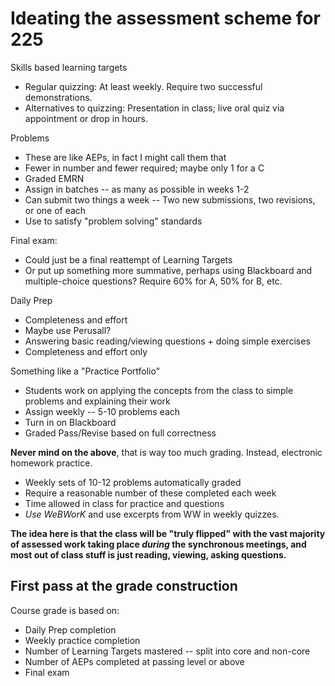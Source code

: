# Ideating the assessment scheme for 225

Skills based learning targets
- Regular quizzing: At least weekly. Require two successful demonstrations. 
- Alternatives to quizzing: Presentation in class; live oral quiz via appointment or drop in hours. 


Problems
- These are like AEPs, in fact I might call them that
- Fewer in number and fewer required; maybe only 1 for a C
- Graded EMRN
- Assign in batches -- as many as possible in weeks 1-2
- Can submit two things a week -- Two new submissions, two revisions, or one of each 
- Use to satisfy "problem solving" standards 

Final exam:
- Could just be a final reattempt of Learning Targets
- Or put up something more summative, perhaps using Blackboard and multiple-choice questions? Require 60% for A, 50% for B, etc. 

Daily Prep 
- Completeness and effort 
- Maybe use Perusall? 
- Answering basic reading/viewing questions + doing simple exercises
- Completeness and effort only 

Something like a "Practice Portfolio"
- Students work on applying the concepts from the class to simple problems and explaining their work
- Assign weekly -- 5-10 problems each 
- Turn in on Blackboard
- Graded Pass/Revise based on full correctness 

**Never mind on the above**, that is way too much grading. Instead, electronic homework practice. 
- Weekly sets of 10-12 problems automatically graded
- Require a reasonable number of these completed each week
- Time allowed in class for practice and questions
- *Use WeBWorK* and use excerpts from WW in weekly quizzes. 

**The idea here is that the class will be "truly flipped" with the vast majority of assessed work taking place *during* the synchronous meetings, and most out of class stuff is just reading, viewing, asking questions.** 

## First pass at the grade construction

Course grade is based on: 
- Daily Prep completion
- Weekly practice completion
- Number of Learning Targets mastered -- split into core and non-core
- Number of AEPs completed at passing level or above
- Final exam 

